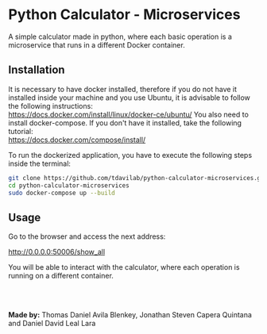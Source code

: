# Python Calculator - Microservices
A simple calculator made in python, where each basic operation is a microservice that runs in a different Docker container. 

## Installation
It is necessary to have docker installed, therefore if you do not have it installed inside your machine and you use Ubuntu, it is advisable to follow the following instructions: </br>
https://docs.docker.com/install/linux/docker-ce/ubuntu/
You also need to install docker-compose. If you don't have it installed, take the following tutorial: </br>
https://docs.docker.com/compose/install/


To run the dockerized application, you have to execute the following steps inside the terminal:

```sh
git clone https://github.com/tdavilab/python-calculator-microservices.git
cd python-calculator-microservices
sudo docker-compose up --build
```

## Usage

Go to the browser and access the next address:

http://0.0.0.0:50006/show_all

You will be able to interact with the calculator, where each operation is running on a different container.

</br>
</br>

**Made by:**
Thomas Daniel Avila Blenkey, Jonathan Steven Capera Quintana and Daniel David Leal Lara
